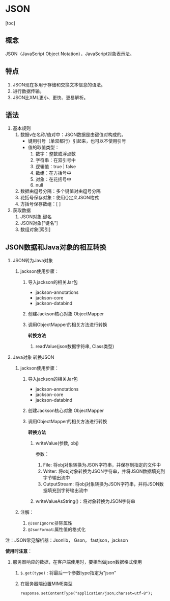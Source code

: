 # JSON

[toc]

## 概念

JSON（JavaScript Object Notation），JavaScript对象表示法。

## 特点

1. JSON现在多用于存储和交换文本信息的语法。
2. 进行数据传输。
3. JSON比XML更小、更快、更易解析。

## 语法

1. 基本规则
   1. 数据v在名称/值对中：JSON数据是由键值对构成的。
      * 键用引号（单双都行）引起来，也可以不使用引号
      * 值的取值类型：
        1. 数字：整数或浮点数
        2. 字符串：在双引号中
        3. 逻辑值：true | false
        4. 数组：在方括号中
        5. 对象：在花括号中
        6. null
   2. 数据由逗号分隔：多个键值对由逗号分隔
   3. 花括号保存对象：使用{}定义JSON格式
   4. 方括号保存数组：[ ]
2. 获取数据
   1. JSON对象.键名
   2. JSON对象["键名"]
   3. 数组对象[索引]

## JSON数据和Java对象的相互转换

1. JSON转为Java对象

   1. jackson使用步骤：
      1. 导入jackson的相关Jar包

         * jackson-annotations
         * jackson-core
         * jackson-databind

      2. 创建Jackson核心对象 ObjectMapper

      3. 调用ObjectMapper的相关方法进行转换

         **转换方法**

         1. readValue(json数据字符串, Class类型)

2. Java对象 转换JSON

   1. jackson使用步骤：

      1. 导入jackson的相关Jar包

         * jackson-annotations
         * jackson-core
         * jackson-databind

      2. 创建Jackson核心对象 ObjectMapper

      3. 调用ObjectMapper的相关方法进行转换

         **转换方法**

         1. writeValue(参数, obj)

            参数：

            1. File: 将obj对象转换为JSON字符串，并保存到指定的文件中
            2. Writer: 将obj对象转换为JSON字符串，并将JSON数据填充到字节输出流中
            3. OutputStream: 将obj对象转换为JSON字符串，并将JSON数据填充到字符输出流中

         2. writeValueAsString()：将对象转换为JSON字符串

   2. 注解：

      1. `@JsonIgnore`:排除属性
      2. `@JsonFormat`:属性值的格式化


注：JSON常见解析器：Jsonlib， Gson， fastjson，jackson

**使用时注意**：

1. 服务器响应的数据，在客户端使用时，要相当做json数据格式使用

   1. `$.get(type)` : 将最后一个参数type指定为"json"

   2. 在服务器端设置MIME类型

      ``response.setContentType("application/json;charset=utf-8");``